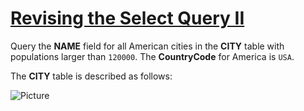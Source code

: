 # [Revising the Select Query II](https://www.hackerrank.com/challenges/revising-the-select-query-2/problem)


Query the <strong>NAME</strong> field for all American cities in the <strong>CITY</strong> table with populations larger than <code>120000</code>. The <strong>CountryCode</strong> for America is <code>USA</code>.


The <strong>CITY</strong> table is described as follows:


![Picture](https://s3.amazonaws.com/hr-challenge-images/8137/1449729804-f21d187d0f-CITY.jpg)
